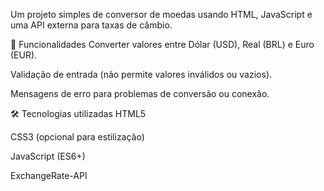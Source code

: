 Um projeto simples de conversor de moedas usando HTML, JavaScript e uma API externa para taxas de câmbio.

🚀 Funcionalidades
Converter valores entre Dólar (USD), Real (BRL) e Euro (EUR).

Validação de entrada (não permite valores inválidos ou vazios).

Mensagens de erro para problemas de conversão ou conexão.

🛠 Tecnologias utilizadas
HTML5

CSS3 (opcional para estilização)

JavaScript (ES6+)

ExchangeRate-API
